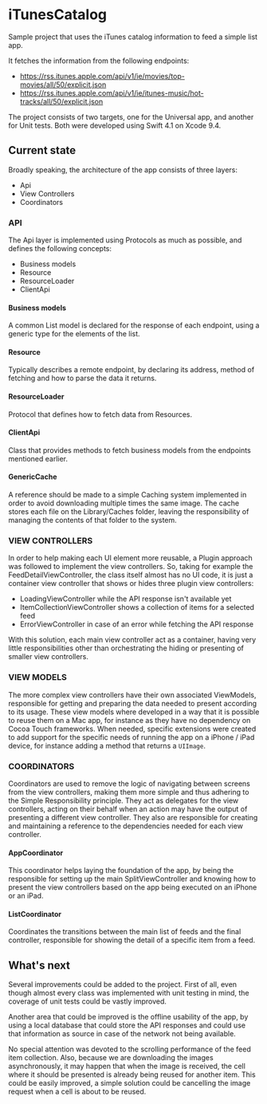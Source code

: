 # iTunesCatalog

Sample project that uses the iTunes catalog information to feed a simple list app.

It fetches the information from the following endpoints:
- https://rss.itunes.apple.com/api/v1/ie/movies/top-movies/all/50/explicit.json
- https://rss.itunes.apple.com/api/v1/ie/itunes-music/hot-tracks/all/50/explicit.json

The project consists of two targets, one for the Universal app, and another for Unit tests. Both were developed using Swift 4.1 on Xcode 9.4.

## Current state

Broadly speaking, the architecture of the app consists of three layers:
- Api
- View Controllers
- Coordinators

### API
The Api layer is implemented using Protocols as much as possible, and defines the following concepts:
- Business models
- Resource
- ResourceLoader
- ClientApi

#### Business models
A common List model is declared for the response of each endpoint, using a generic type for the elements of the list.

#### Resource
Typically describes a remote endpoint, by declaring its address, method of fetching and how to parse the data it returns.

#### ResourceLoader
Protocol that defines how to fetch data from Resources.

#### ClientApi
Class that provides methods to fetch business models from the endpoints mentioned earlier.

#### GenericCache
A reference should be made to a simple Caching system implemented in order to avoid downloading multiple times the same image. The cache stores each file on the Library/Caches folder, leaving the responsibility of managing the contents of that folder to the system.

### VIEW CONTROLLERS
In order to help making each UI element more reusable, a Plugin approach was followed to implement the view controllers. So, taking for example the FeedDetailViewController, the class itself almost has no UI code, it is just a container view controller that shows or hides three plugin view controllers:

- LoadingViewController while the API response isn't available yet
- ItemCollectionViewController shows a collection of items for a selected feed
- ErrorViewController in case of an error while fetching the API response

With this solution, each main view controller act as a container, having very little responsibilities other than orchestrating the hiding or presenting of smaller view controllers.

### VIEW MODELS
The more complex view controllers have their own associated ViewModels, responsible for getting and preparing the data needed to present according to its usage. These view models where developed in a way that it is possible to reuse them on a Mac app, for instance as they have no dependency on Cocoa Touch frameworks. When needed, specific extensions were created to add support for the specific needs of running the app on a iPhone / iPad device, for instance adding a method that returns a `UIImage`.

### COORDINATORS
Coordinators are used to remove the logic of navigating between screens from the view controllers, making them more simple and thus adhering to the Simple Responsibility principle. They act as delegates for the view controllers, acting on their behalf when an action may have the output of presenting a different view controller. They also are responsible for creating and maintaining a reference to the dependencies needed for each view controller.

#### AppCoordinator
This coordinator helps laying the foundation of the app, by being the responsible for setting up the main SplitViewController and knowing how to present the view controllers based on the app being executed on an iPhone or an iPad.

#### ListCoordinator
Coordinates the transitions between the main list of feeds and the final controller, responsible for showing the detail of a specific item from a feed.

## What's next

Several improvements could be added to the project. First of all, even though almost every class was implemented with unit testing in mind, the coverage of unit tests could be vastly improved.

Another area that could be improved is the offline usability of the app, by using a local database that could store the API responses and could use that information as source in case of the network not being available.

No special attention was devoted to the scrolling performance of the feed item collection. Also, because we are downloading the images asynchronously, it may happen that when the image is received, the cell where it should be presented is already being reused for another item. This could be easily improved, a simple solution could be cancelling the image request when a cell is about to be reused.
